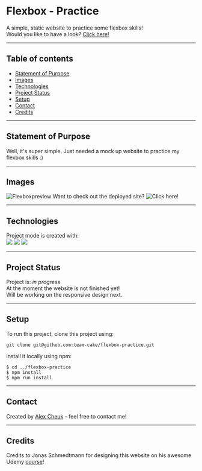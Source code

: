 # Flexbox - Practice

A simple, static website to practice some flexbox skills!  
Would you like to have a look? [Click here!](https://team-cake.github.io/flexbox-practice/)

---

## Table of contents

- [Statement of Purpose](#statement-of-purpose)
- [Images](#images)
- [Technologies](#technologies)
- [Project Status](#project-status)
- [Setup](#setup)
- [Contact](#contact)  
- [Credits](#credits)

---

## Statement of Purpose

Well, it's super simple. Just needed a mock up website to practice my flexbox skills :)

---

## Images

![Flexboxpreview](https://github.com/team-cake/flexbox-practice/blob/readme/img/flexboxpreview.gif)
Want to check out the deployed site? ![Click here!](https://team-cake.github.io/flexbox-practice/)

---

## Technologies

Project mode is created with:  
![](https://img.shields.io/badge/Web-CSS3-informational?style=plastic&logo=css3) ![](https://img.shields.io/badge/Web-SCSS-informational?style=plastic&logo=SCSS) ![](https://img.shields.io/badge/Web-HTML5-informational?style=plastic&logo=html5)

---

## Project Status

Project is: _in progress_  
At the moment the website is not finished yet!  
Will be working on the responsive design next.

---

## Setup

To run this project, clone this project using:

```
git clone git@github.com:team-cake/flexbox-practice.git
```

install it locally using npm:

```
$ cd ../flexbox-practice
$ npm install
$ npm run install
```

---

## Contact

Created by [Alex Cheuk](https://www.linkedin.com/in/alex-cheuk/) - feel free to contact me!

---  

## Credits

Credits to Jonas Schmedtmann for designing this website on his awesome Udemy [course](https://www.udemy.com/course/advanced-css-and-sass/)!
